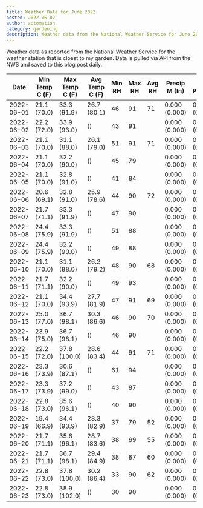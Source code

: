 ```yaml
---
title: Weather Data for June 2022
posted: 2022-06-02
author: automation
category: gardening
description: Weather data from the National Weather Service for June 2022
---
```


Weather data as reported from the National Weather Service for the weather station 
that is cloest to my garden. Data is pulled via API from the NWS and saved to this 
blog post daily.

|Date|Min Temp C (F)|Max Temp C (F)|Avg Temp C (F)|Min RH|Max RH|Avg RH|Precip M (In)|Avg Precip/Hr|
|---|---|---|---|---|---|---|---|---|
|2022-06-01|21.1 (70.0)|33.3 (91.9)|26.7 (80.1)|46|91|71|0.000 (0.000)|0.000 (0.000)|
|2022-06-02|22.2 (72.0)|33.9 (93.0)| ()|43|91||0.000 (0.000)|0.000 (0.000)|
|2022-06-03|21.1 (70.0)|31.1 (88.0)|26.1 (79.0)|51|91|71|0.000 (0.000)|0.000 (0.000)|
|2022-06-04|21.1 (70.0)|32.2 (90.0)| ()|45|79||0.000 (0.000)|0.000 (0.000)|
|2022-06-05|21.1 (70.0)|32.8 (91.0)| ()|41|84||0.000 (0.000)|0.000 (0.000)|
|2022-06-06|20.6 (69.1)|32.8 (91.0)|25.9 (78.6)|44|90|72|0.000 (0.000)|0.000 (0.000)|
|2022-06-07|21.7 (71.1)|33.3 (91.9)| ()|47|90||0.000 (0.000)|0.000 (0.000)|
|2022-06-08|24.4 (75.9)|33.3 (91.9)| ()|51|88||0.000 (0.000)|0.000 (0.000)|
|2022-06-09|24.4 (75.9)|32.2 (90.0)| ()|49|88||0.000 (0.000)|0.000 (0.000)|
|2022-06-10|21.1 (70.0)|31.1 (88.0)|26.2 (79.2)|48|90|68|0.000 (0.000)|0.000 (0.000)|
|2022-06-11|21.7 (71.1)|32.2 (90.0)| ()|49|93||0.000 (0.000)|0.000 (0.000)|
|2022-06-12|21.1 (70.0)|34.4 (93.9)|27.7 (81.9)|47|91|69|0.000 (0.000)|0.000 (0.000)|
|2022-06-13|25.0 (77.0)|36.7 (98.1)|30.3 (86.6)|46|90|70|0.000 (0.000)|0.000 (0.000)|
|2022-06-14|23.9 (75.0)|36.7 (98.1)| ()|46|90||0.000 (0.000)|0.000 (0.000)|
|2022-06-15|22.2 (72.0)|37.8 (100.0)|28.6 (83.4)|44|91|71|0.000 (0.000)|0.000 (0.000)|
|2022-06-16|23.3 (73.9)|30.6 (87.1)| ()|61|94||0.000 (0.000)|0.000 (0.000)|
|2022-06-17|23.3 (73.9)|37.2 (99.0)| ()|43|87||0.000 (0.000)|0.000 (0.000)|
|2022-06-18|22.8 (73.0)|35.6 (96.1)| ()|40|90||0.000 (0.000)|0.000 (0.000)|
|2022-06-19|19.4 (66.9)|34.4 (93.9)|28.3 (82.9)|37|79|52|0.000 (0.000)|0.000 (0.000)|
|2022-06-20|21.7 (71.1)|35.6 (96.1)|28.7 (83.6)|38|69|55|0.000 (0.000)|0.000 (0.000)|
|2022-06-21|21.7 (71.1)|36.7 (98.1)|29.4 (84.9)|38|87|60|0.000 (0.000)|0.000 (0.000)|
|2022-06-22|22.8 (73.0)|37.8 (100.0)|30.2 (86.4)|33|90|62|0.000 (0.000)|0.000 (0.000)|
|2022-06-23|22.8 (73.0)|38.9 (102.0)| ()|30|90||0.000 (0.000)|0.000 (0.000)|
